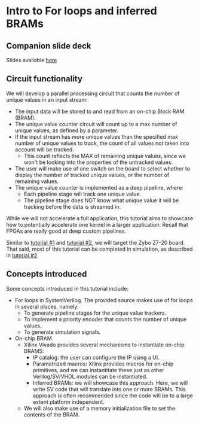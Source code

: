# Intro to For loops and inferred BRAMs

## Companion slide deck
Slides available [here](https://docs.google.com/presentation/d/1i3gv-zpUBCyL6naZ5oIBHt0ZH1m3epLEXc_Cymbf0yk/edit?usp=sharing)

## Circuit functionality
We will develop a parallel processing circuit that counts the number of unique values in an input stream:
- The input data will be stored to and read from an on-chip Block RAM (BRAM).
- The unique value counter circuit will count up to a max number of unique values, as defined by a parameter.
- If the input stream has more unique values than the specified max number of unique values to track, the count of all values not taken into account will be tracked.
  - This count reflects the MAX of remaining unique values, since we won't be looking into the properties of the untracked values.
- The user will make use of one switch on the board to select whether to display the number of tracked unique values, or the number of remaining values.
- The unique value counter is implemented as a deep pipeline, where:
  - Each pipeline stage will track one unique value.
  - The pipeline stage does NOT know what unique value it will be tracking before the data is streamed in.

While we will not accelerate a full application, this tutorial aims to showcase how to potentially accelerate one kernel in a larger application.
Recall that FPGAs are really good at deep custom pipelines.

Similar to [tutorial #1](https://github.com/sramxtr/fpgas_from_scratch/tree/main/tutorials/tutorial_1_intro_and_blink_led) and [tutorial #2](https://github.com/sramxtr/fpgas_from_scratch/tree/main/tutorials/tutorial_2_fsm_and_sim), we will target the Zybo Z7-20 board.
That said, most of this tutorial can be completed in simulation, as described in [tutorial #2](https://github.com/sramxtr/fpgas_from_scratch/tree/main/tutorials/tutorial_2_fsm_and_sim).

## Concepts introduced
Some concepts introduced in this tutorial include:
- For loops in SystemVerilog. The provided source makes use of for loops in several places, namely:
  - To generate pipeline stages for the unique value trackers.
  - To implement a priority encoder that counts the number of unique values.
  - To generate simulation signals.
- On-chip BRAM.
  - Xilinx Vivado provides several mechanisms to instantiate on-chip BRAMS:
    - IP catalog: the user can configure the IP using a UI.
    - Parametrized macros: Xilinx provides macros for on-chip primitives, and we can instantitate these just as other Verilog/SV/VHDL modules can be instantiated.
    - Inferred BRAMs: we will showcase this approach. Here, we will write SV code that will translate into one or more BRAMs. This approach is often recommended since the code will be to a large extent platform independent.
  - We will also make use of a memory initialization file to set the contents of the BRAM.



